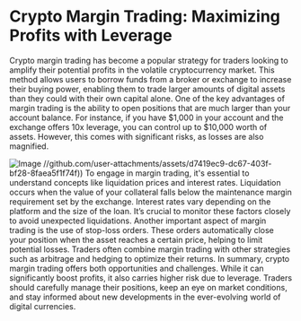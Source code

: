 # Crypto Margin Trading: Maximizing Profits with Leverage
Crypto margin trading has become a popular strategy for traders looking to amplify their potential profits in the volatile cryptocurrency market. This method allows users to borrow funds from a broker or exchange to increase their buying power, enabling them to trade larger amounts of digital assets than they could with their own capital alone. 
One of the key advantages of margin trading is the ability to open positions that are much larger than your account balance. For instance, if you have $1,000 in your account and the exchange offers 10x leverage, you can control up to $10,000 worth of assets. However, this comes with significant risks, as losses are also magnified.

![Image](https://github.com/user-attachments/assets/4a25d116-2220-4385-b08e-f287af8fcbc4)
 //github.com/user-attachments/assets/d7419ec9-dc67-403f-bf28-8faea5f1f74f))
To engage in margin trading, it's essential to understand concepts like liquidation prices and interest rates. Liquidation occurs when the value of your collateral falls below the maintenance margin requirement set by the exchange. Interest rates vary depending on the platform and the size of the loan. It’s crucial to monitor these factors closely to avoid unexpected liquidations.
Another important aspect of margin trading is the use of stop-loss orders. These orders automatically close your position when the asset reaches a certain price, helping to limit potential losses. Traders often combine margin trading with other strategies such as arbitrage and hedging to optimize their returns.
In summary, crypto margin trading offers both opportunities and challenges. While it can significantly boost profits, it also carries higher risk due to leverage. Traders should carefully manage their positions, keep an eye on market conditions, and stay informed about new developments in the ever-evolving world of digital currencies.
